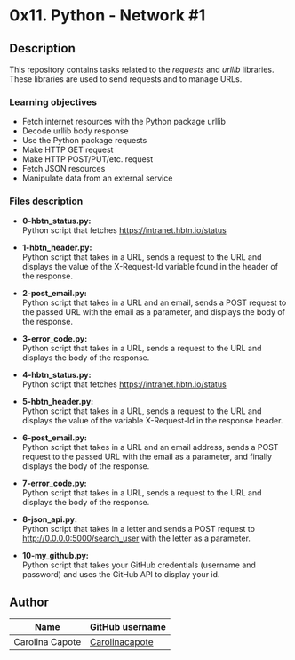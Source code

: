 # 0x11. Python - Network #1

## Description

This repository contains tasks related to the *requests* and *urllib* libraries. These libraries are used to send requests and to manage URLs.

### Learning objectives

- Fetch internet resources with the Python package urllib
- Decode urllib body response
- Use the Python package requests
- Make HTTP GET request
- Make HTTP POST/PUT/etc. request
- Fetch JSON resources
- Manipulate data from an external service

### Files description

- **0-hbtn_status.py:**  
Python script that fetches https://intranet.hbtn.io/status

- **1-hbtn_header.py:**  
Python script that takes in a URL, sends a request to the URL and displays the value of the X-Request-Id variable found in the header of the response.

- **2-post_email.py:**  
Python script that takes in a URL and an email, sends a POST request to the passed URL with the email as a parameter, and displays the body of the response.

- **3-error_code.py:**  
Python script that takes in a URL, sends a request to the URL and displays the body of the response.

- **4-hbtn_status.py:**  
Python script that fetches https://intranet.hbtn.io/status

- **5-hbtn_header.py:**  
Python script that takes in a URL, sends a request to the URL and displays the value of the variable X-Request-Id in the response header.

- **6-post_email.py:**  
Python script that takes in a URL and an email address, sends a POST request to the passed URL with the email as a parameter, and finally displays the body of the response.

- **7-error_code.py:**  
Python script that takes in a URL, sends a request to the URL and displays the body of the response.

- **8-json_api.py:**  
Python script that takes in a letter and sends a POST request to http://0.0.0.0:5000/search_user with the letter as a parameter.

- **10-my_github.py:**  
Python script that takes your GitHub credentials (username and password) and uses the GitHub API to display your id.


## Author


| Name | GitHub username |
| ------ | ------ |
| Carolina Capote | [Carolinacapote](https://github.com/Carolinacapote) |
